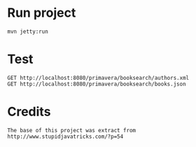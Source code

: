 # Run project

	mvn jetty:run

# Test
	GET http://localhost:8080/primavera/booksearch/authors.xml
	GET http://localhost:8080/primavera/booksearch/books.json

# Credits
	The base of this project was extract from http://www.stupidjavatricks.com/?p=54
